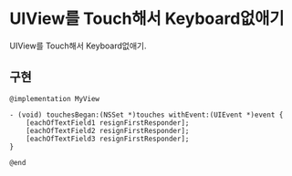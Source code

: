 # UIView를 Touch해서 Keyboard없애기

UIView를 Touch해서 Keyboard없애기.

## 구현

    @implementation MyView

    - (void) touchesBegan:(NSSet *)touches withEvent:(UIEvent *)event {
        [eachOfTextField1 resignFirstResponder];
        [eachOfTextField2 resignFirstResponder];
        [eachOfTextField3 resignFirstResponder];
    }

    @end
